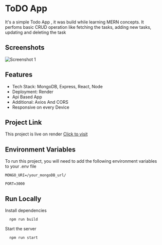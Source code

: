 
# ToDO App

It's a simple Todo App , it was build while learning MERN concepts. It perfoms basic CRUD operation like fetching the tasks, adding new tasks, updating and deleting the task
## Screenshots


![Screenshot 1](https://drive.google.com/file/uc?id=d/1n4yhUNLq0HKKwEwuYnfzX04TU1Zg6Muw)

## Features

- Tech Stack: MongoDB, Express, React, Node
- Deployment: Render
- Api Based App
- Additional: Axios And CORS
- Responsive on every Device

## Project Link
This project is live on render [Click to visit](https://todoapp-tzrk.onrender.com/)

## Environment Variables

To run this project, you will need to add the following environment variables to your .env file

`MONGO_URI=/your_mongoDB_url/`

`PORT=3000`


## Run Locally


Install dependencies

```bash
  npm run build
```

Start the server

```bash
  npm run start
```


